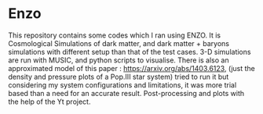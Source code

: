 # Enzo
This repository contains some codes which I ran using ENZO. It is Cosmological Simulations of dark matter, and dark matter + baryons simulations with different setup than that of the test cases. 3-D simulations are run with MUSIC, and python scripts to visualise. There is also an approximated model of this paper : https://arxiv.org/abs/1403.6123, (just the density and pressure plots of a Pop.III star system) tried to run it but considering my system configurations and limitations, it was more trial based than a need for an accurate result. 
Post-processing and plots with the help of the Yt project. 
